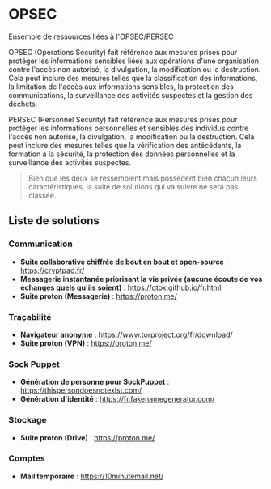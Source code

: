 # OPSEC
Ensemble de ressources liées à l'OPSEC/PERSEC

OPSEC (Operations Security) fait référence aux mesures prises pour protéger les informations sensibles liées aux opérations d'une organisation contre l'accès non autorisé, la divulgation, la modification ou la destruction. Cela peut inclure des mesures telles que la classification des informations, la limitation de l'accès aux informations sensibles, la protection des communications, la surveillance des activités suspectes et la gestion des déchets.

PERSEC (Personnel Security) fait référence aux mesures prises pour protéger les informations personnelles et sensibles des individus contre l'accès non autorisé, la divulgation, la modification ou la destruction. Cela peut inclure des mesures telles que la vérification des antécédents, la formation à la sécurité, la protection des données personnelles et la surveillance des activités suspectes.

> Bien que les deux se ressemblent mais possèdent bien chacun leurs caractéristiques, la suite de solutions qui va suivre ne sera pas classée.

## Liste de solutions 

### Communication

- **Suite collaborative chiffrée de bout en bout et open-source** : https://cryptpad.fr/
- **Messagerie instantanée priorisant la vie privée (aucune écoute de vos échanges quels qu'ils soient)** : https://qtox.github.io/fr.html
- **Suite proton (Messagerie)** : https://proton.me/

### Traçabilité

- **Navigateur anonyme** : https://www.torproject.org/fr/download/
- **Suite proton (VPN)** : https://proton.me/

### Sock Puppet

- **Génération de personne pour SockPuppet** : https://thispersondoesnotexist.com/
- **Génération d'identité** : https://fr.fakenamegenerator.com/

### Stockage 

- **Suite proton (Drive)** : https://proton.me/

### Comptes

- **Mail temporaire** : https://10minutemail.net/
